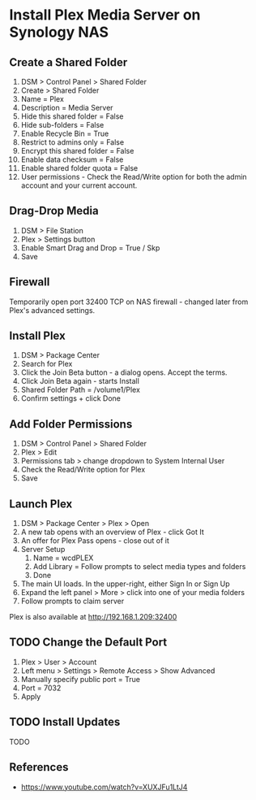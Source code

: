 # Install Plex Media Server on Synology NAS

## Create a Shared Folder

1. DSM > Control Panel > Shared Folder
2. Create > Shared Folder
3. Name = Plex
4. Description = Media Server
5. Hide this shared folder = False
6. Hide sub-folders = False
7. Enable Recycle Bin = True
8. Restrict to admins only = False
9.  Encrypt this shared folder = False
10. Enable data checksum = False
11. Enable shared folder quota = False
12. User permissions - Check the Read/Write option for both the admin account and your current account.  


## Drag-Drop Media

1. DSM > File Station 
2. Plex > Settings button
3. Enable Smart Drag and Drop = True / Skp
4. Save


## Firewall

Temporarily open port 32400 TCP on NAS firewall - changed later from Plex's advanced settings.


## Install Plex

1. DSM > Package Center
2. Search for Plex 
3. Click the Join Beta button - a dialog opens. Accept the terms.
4. Click Join Beta again - starts Install
5. Shared Folder Path = /volume1/Plex
6. Confirm settings + click Done


## Add Folder Permissions

1. DSM > Control Panel > Shared Folder
2. Plex > Edit 
3. Permissions tab > change dropdown to System Internal User
4. Check the Read/Write option for Plex
5. Save


## Launch Plex

1. DSM > Package Center > Plex > Open
2. A new tab opens with an overview of Plex - click Got It
3. An offer for Plex Pass opens - close out of it
4. Server Setup
   1. Name = wcdPLEX
   2. Add Library = Follow prompts to select media types and folders
   3. Done
5. The main UI loads. In the upper-right, either Sign In or Sign Up
6. Expand the left panel > More > click into one of your media folders
7. Follow prompts to claim server

Plex is also available at http://192.168.1.209:32400


## TODO Change the Default Port

1. Plex > User > Account
2. Left menu > Settings > Remote Access > Show Advanced
3. Manually specify public port = True
4. Port = 7032
5. Apply


## TODO Install Updates

TODO


## References

* https://www.youtube.com/watch?v=XUXJFu1LtJ4


